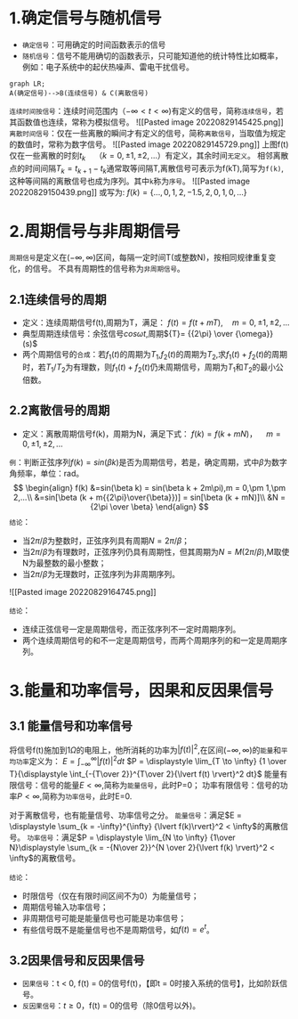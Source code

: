# 1.确定信号与随机信号
* `确定信号`：可用确定的时间函数表示的信号
* `随机信号`：信号不能用确切的函数表示，只可能知道他的统计特性比如概率，例如：电子系统中的起伏热噪声、雷电干扰信号。
```mermaid
graph LR;
A(确定信号)-->B(连续信号) & C(离散信号)

```
`连续时间按信号`：连续时间范围内（$-\infty < t < \infty$)有定义的信号，简称`连续信号`，若其函数值也连续，常称为模拟信号。
![[Pasted image 20220829145425.png]]
`离散时间信号`：仅在一些离散的瞬间才有定义的信号，简称`离散信号`，当取值为规定的数值时，常称为数字信号。
![[Pasted image 20220829145729.png]]
上图f(t)仅在一些离散的时刻$t_{k} \quad  （k=0,\pm 1,\pm 2,...）$有定义，其余时间`无定义`。
相邻离散点的时间间隔$T_{k} = t_{k + 1}-t_{k}$通常取等间隔T,离散信号可表示为f(kT),简写为`f(k)`,这种等间隔的离散信号也成为序列。其中`k`称为`序号`。
![[Pasted image 20220829150439.png]]
或写为:
$f(k) = \{...,0,1,2,-1.5,2,0,1,0,...\}$
# 2.周期信号与非周期信号
`周期信号`是定义在$(-\infty,\infty)$区间，每隔一定时间T(或整数N)，按相同规律重复变化，的信号。
不具有周期性的信号称为`非周期信号`。
## 2.1连续信号的周期
* 定义：连续周期信号f(t),周期为T，满足：
$f(t) = f(t + mT),\quad m = 0,\pm 1,\pm 2,...$
* 典型周期连续信号：余弦信号$cos\omega t$,周期${T}= {{2\pi} \over {\omega}}  (s)$
* 两个周期信号的`合成`：若$f_{1}(t)$的周期为$T_1$,$f_2 (t)$的周期为$T_2$,求$f_1(t)+f_2(t)$的周期时，若$T_1 / T_2$为有理数，则$f_1(t) + f_2(t)$仍未周期信号，周期为$T_1$和$T_2$的最小公倍数。
## 2.2离散信号的周期
* 定义：离散周期信号f(k)，周期为N，满足下式：
$f(k) = f(k + mN)，\quad m =0, \pm 1,\pm 2,...$

`例`：判断正弦序列$f(k) = sin(\beta k)$是否为周期信号，若是，确定周期，式中$\beta$为数字角频率，单位：rad。
$$
\begin{align}
f(k)
&=sin(\beta k) = sin(\beta k + 2m\pi),m = 0,\pm 1,\pm 2,...\\
&=sin[\beta (k + m{{2\pi}\over{\beta}})] = sin[\beta (k + mN)]\\
&N = {2\pi \over \beta}
\end{align}
$$
`结论`： 
* 当$2\pi / \beta$为整数时，正弦序列具有周期$N = 2\pi /\beta$；
* 当$2\pi / \beta$为有理数时，正弦序列仍具有周期性，但其周期为$N = M{(2\pi /\beta)}$,M取使N为最整数的最小整数；
* 当$2\pi /\beta$为无理数时，正弦序列为非周期序列。

 ![[Pasted image 20220829164745.png]]

`结论`：
* 连续正弦信号一定是周期信号，而正弦序列不一定时周期序列。
* 两个连续周期信号的和不一定是周期信号，而两个周期序列的和一定是周期序列。

# 3.能量和功率信号，因果和反因果信号
## 3.1 能量信号和功率信号
将信号f(t)施加到1$\Omega$的电阻上，他所消耗的功率为${\lvert f(t)\rvert}^2$,在区间$(-\infty,\infty)$的`能量`和`平均功率`定义为：
$E = \displaystyle \int_{-\infty}^{\infty}{\lvert f(t)\rvert}^2 dt$
$P = \displaystyle \lim_{T \to \infty} {1 \over T}{\displaystyle \int_{-{T\over 2}}^{T\over 2}{\lvert f(t) \rvert}^2 dt}$
能量有限信号：信号的能量$E < \infty$,简称为`能量信号`，此时P=0；
功率有限信号：信号的功率$P < \infty$,简称为`功率信号`，此时E=0.

对于离散信号，也有能量信号、功率信号之分。
`能量信号`：满足$E = \displaystyle \sum_{k = -\infty}^{\infty} {\lvert f(k)\rvert}^2 < \infty$的离散信号。
`功率信号`：满足$P = \displaystyle \lim_{N \to \infty} {1\over N}\displaystyle \sum_{k = -{N\over 2}}^{N \over 2}{\lvert f(k) \rvert}^2 < \infty$的离散信号。

`结论`：
* 时限信号（仅在有限时间区间不为0）为能量信号；
* 周期信号输入功率信号；
* 非周期信号可能是能量信号也可能是功率信号；
* 有些信号既不是能量信号也不是周期信号，如$f(t) = e^t$。

## 3.2因果信号和反因果信号
* `因果信号`：t < 0, f(t) = 0的信号f(t)，【即t = 0时接入系统的信号】，比如阶跃信号。
* `反因果信号`：$t \ge 0$，f(t) = 0的信号（除0信号以外)。

